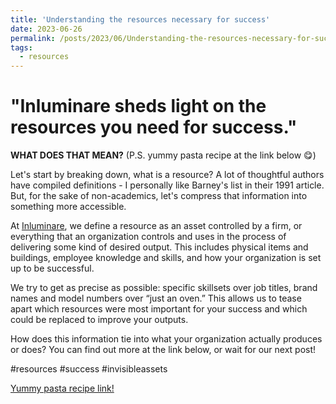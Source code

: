 ```yaml
---
title: 'Understanding the resources necessary for success'
date: 2023-06-26
permalink: /posts/2023/06/Understanding-the-resources-necessary-for-success
tags:
  - resources  
---
```


"Inluminare sheds light on the resources you need for success." 
======

**WHAT DOES THAT MEAN?** (P.S. yummy pasta recipe at the link below 😋)

Let's start by breaking down, what is a resource? A lot of thoughtful authors have compiled definitions - I personally like Barney's list in their 1991 article. But, for the sake of non-academics, let's compress that information into something more accessible.

At [Inluminare](https://inluminare.co/), we define a resource as an asset controlled by a firm, or everything that an organization controls and uses in the process of delivering some kind of desired output. This includes physical items and buildings, employee knowledge and skills, and how your organization is set up to be successful.

We try to get as precise as possible: specific skillsets over job titles, brand names and model numbers over “just an oven.” This allows us to tease apart which resources were most important for your success and which could be replaced to improve your outputs.

How does this information tie into what your organization actually produces or does? You can find out more at the link below, or wait for our next post!

#resources #success #invisibleassets

[Yummy pasta recipe link!](https://cooking.nytimes.com/recipes/1015178-marcella-hazans-tomato-sauce)
